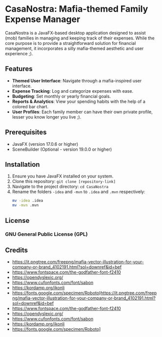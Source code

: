 # CasaNostra: Mafia-themed Family Expense Manager

CasaNostra is a JavaFX-based desktop application designed to assist (mob) families in managing and keeping track of their expenses. 
While the core purpose is to provide a straightforward solution for financial management, it incorporates a silly mafia-themed aesthetic and user experience ;).

## Features
- **Themed User Interface**: Navigate through a mafia-inspired user interface.
- **Expense Tracking**: Log and categorize expenses with ease.
- **Budgeting**: Set monthly or yearly financial goals.
- **Reports & Analytics**: View your spending habits with the help of a colored bar chart.
- **User Profiles**: Each family member can have their own private profile, lesser you know longer you live ;).

## Prerequisites
- JavaFX (version 17.0.6 or higher)
- SceneBuilder (Optional - version 19.0.0 or higher)

## Installation
1. Ensure you have JavaFX installed on your system.
2. Clone this repository: `git clone [repository-link]`
3. Navigate to the project directory: `cd CasaNostra`
4. Rename the folders `-idea` and `-mvn` to `.idea` and `.mvn` respectively:
    ```bash
    mv -idea .idea
    mv -mvn .mvn
    ```

## License
### GNU General Public License (GPL)

## Credits
- https://it.pngtree.com/freepng/mafia-vector-illustration-for-your-company-or-brand_4102191.html?sol=downref&id=bef
- https://www.fontspace.com/the-godfather-font-f2410
- https://opendyslexic.org/
- https://www.cufonfonts.com/font/sabon
- https://kordamp.org/ikonli
- https://fonts.google.com/specimen/Roboto)https://it.pngtree.com/freepng/mafia-vector-illustration-for-your-company-or-brand_4102191.html?sol=downref&id=bef
- https://www.fontspace.com/the-godfather-font-f2410
- https://opendyslexic.org/
- https://www.cufonfonts.com/font/sabon
- https://kordamp.org/ikonli
- https://fonts.google.com/specimen/Roboto]
